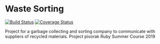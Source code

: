 # Waste Sorting
[![Build Status](https://travis-ci.org/BohdanChaban/waste_sorting.svg?branch=master)](https://travis-ci.org/BohdanChaban/waste_sorting)
[![Coverage Status](https://coveralls.io/repos/github/BohdanChaban/waste_sorting/badge.svg?branch=master)](https://coveralls.io/github/BohdanChaban/waste_sorting?branch=master)

Project for a garbage collecting and sorting company to communicate with suppliers of recycled materials. Project pivorak Ruby Summer Course 2019